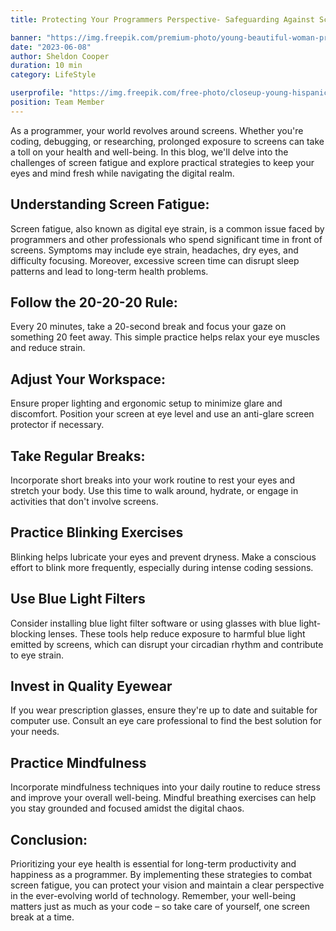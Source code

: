 ```yaml
---
title: Protecting Your Programmers Perspective- Safeguarding Against Screen Fatigue

banner: "https://img.freepik.com/premium-photo/young-beautiful-woman-programmer-using-computer-design-new-data-system-long-time-feeling-tired-eyes-getting-uncomfortable_678158-8038.jpg"
date: "2023-06-08"
author: Sheldon Cooper
duration: 10 min
category: LifeStyle

userprofile: "https://img.freepik.com/free-photo/closeup-young-hispanic-man-casuals-studio_662251-600.jpg?t=st=1709798732~exp=1709802332~hmac=e2e3741ee0062d404e300e2da8e82ad680109deb156dae50cb4cacc7afd47bba&w=740"
position: Team Member
---
```


As a programmer, your world revolves around screens. Whether you're coding, debugging, or researching, prolonged exposure to screens can take a toll on your health and well-being. In this blog, we'll delve into the challenges of screen fatigue and explore practical strategies to keep your eyes and mind fresh while navigating the digital realm.

## Understanding Screen Fatigue:

Screen fatigue, also known as digital eye strain, is a common issue faced by programmers and other professionals who spend significant time in front of screens. Symptoms may include eye strain, headaches, dry eyes, and difficulty focusing. Moreover, excessive screen time can disrupt sleep patterns and lead to long-term health problems.

## Follow the 20-20-20 Rule:

Every 20 minutes, take a 20-second break and focus your gaze on something 20 feet away. This simple practice helps relax your eye muscles and reduce strain.

## Adjust Your Workspace:

Ensure proper lighting and ergonomic setup to minimize glare and discomfort. Position your screen at eye level and use an anti-glare screen protector if necessary.

## Take Regular Breaks:

Incorporate short breaks into your work routine to rest your eyes and stretch your body. Use this time to walk around, hydrate, or engage in activities that don't involve screens.

## Practice Blinking Exercises

Blinking helps lubricate your eyes and prevent dryness. Make a conscious effort to blink more frequently, especially during intense coding sessions.

## Use Blue Light Filters

Consider installing blue light filter software or using glasses with blue light-blocking lenses. These tools help reduce exposure to harmful blue light emitted by screens, which can disrupt your circadian rhythm and contribute to eye strain.

## Invest in Quality Eyewear

If you wear prescription glasses, ensure they're up to date and suitable for computer use. Consult an eye care professional to find the best solution for your needs.

## Practice Mindfulness

Incorporate mindfulness techniques into your daily routine to reduce stress and improve your overall well-being. Mindful breathing exercises can help you stay grounded and focused amidst the digital chaos.

## Conclusion:

Prioritizing your eye health is essential for long-term productivity and happiness as a programmer. By implementing these strategies to combat screen fatigue, you can protect your vision and maintain a clear perspective in the ever-evolving world of technology. Remember, your well-being matters just as much as your code – so take care of yourself, one screen break at a time.
